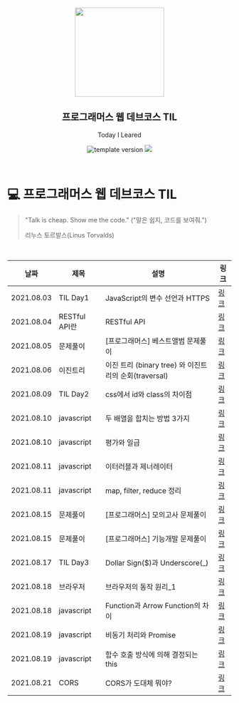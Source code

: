 <br/>
<p align="middle" >
  <img width="200px;" src="./src/images/prgms-logo.png"/>
</p>
<h2 align="middle">프로그래머스 웹 데브코스 TIL</h2>
<p align="middle">Today I Leared</p>
<p align="middle">
  <img src="https://img.shields.io/badge/version-1.0.0-blue?style=flat-square" alt="template version"/>
  <img src="https://img.shields.io/badge/language-md-md.svg?style=flat-square"/>
</p>

<p align="middle">
  <!-- <a href="#">☕ 블로그 링크</a> -->  
</p>

<br/>

# 💻 프로그래머스 웹 데브코스 TIL

> "Talk is cheap. Show me the code."
> ("말은 쉽지, 코드를 보여줘.")
>
> 리누스 토르발스(Linus Torvalds)

<br/>

| 날짜       | 제목          | 설명                                                  | 링크                                                                    |
| ---------- | ------------- | ----------------------------------------------------- | ----------------------------------------------------------------------- |
| 2021.08.03 | TIL Day1      | JavaScript의 변수 선언과 HTTPS                        | [링크](https://velog.io/@yes3427/binary-tree-and-traversal)             |
| 2021.08.04 | RESTful API란 | RESTful API                                           | [링크](https://velog.io/@yes3427/network-about-RESTfulAPI)              |
| 2021.08.05 | 문제풀이      | [프로그래머스] 베스트앨범 문제풀이                    | [링크](https://velog.io/@yes3427/programmers-bestAlbum)                 |
| 2021.08.06 | 이진트리      | 이진 트리 (binary tree) 와 이진트리의 순회(traversal) | [링크](https://velog.io/@yes3427/binary-tree-and-traversal)             |
| 2021.08.09 | TIL Day2      | css에서 id와 class의 차이점                           | [링크](https://velog.io/@yes3427/TIL-Day2)                              |
| 2021.08.10 | javascript    | 두 배열을 합치는 방법 3가지                           | [링크](https://velog.io/@yes3427/JavaScript-array-join)                 |
| 2021.08.10 | javascript    | 평가와 일급                                           | [링크](https://velog.io/@yes3427/JavaScript-evaluation-and-firstClass)  |
| 2021.08.11 | javascript    | 이터러블과 제너레이터                                 | [링크](https://velog.io/@yes3427/JavaScript-iterable-generator)         |
| 2021.08.11 | javascript    | map, filter, reduce 정리                              | [링크](https://velog.io/@yes3427/JavaScript-map-filter-reduce)          |
| 2021.08.15 | 문제풀이      | [프로그래머스] 모의고사 문제풀이                      | [링크](https://velog.io/@yes3427/programmers-exam)                      |
| 2021.08.15 | 문제풀이      | [프로그래머스] 기능개발 문제풀이                      | [링크](https://velog.io/@yes3427/programmers-function)                  |
| 2021.08.17 | TIL Day3      | Dollar Sign($)과 Underscore(\_)                       | [링크](https://velog.io/@yes3427/JavaScript-Dollar-Sign-and-Underscore) |
| 2021.08.18 | 브라우저      | 브라우저의 동작 원리\_1                               | [링크](https://velog.io/@yes3427/web-browser-1)                         |
| 2021.08.18 | javascript    | Function과 Arrow Function의 차이                      | [링크](https://velog.io/@yes3427/JavaScript-Function-Arrow-Function)    |
| 2021.08.19 | javascript    | 비동기 처리와 Promise                                 | [링크](https://velog.io/@yes3427/JavaScript-Async-and-Promise)          |
| 2021.08.19 | javascript    | 함수 호출 방식에 의해 결정되는 this                   | [링크](https://velog.io/@yes3427/JavaScript-this)                       |
| 2021.08.21 | CORS          | CORS가 도대체 뭐야?                                   | [링크](https://velog.io/@yes3427/What-is-CORS)                          |

